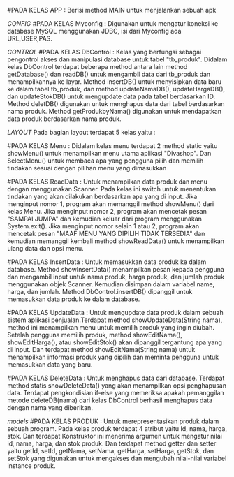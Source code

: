 #PADA KELAS APP : Berisi method MAIN untuk menjalankan sebuah apk

*CONFIG*
#PADA KELAS Myconfig : Digunakan untuk mengatur koneksi ke database MySQL menggunakan JDBC, isi dari Myconfig ada URL,USER,PAS.

*CONTROL*
#PADA KELAS DbControl : Kelas yang berfungsi sebagai pengontrol akses dan manipulasi database untuk tabel "tb_produk". Didalam kelas DbControl terdapat beberapa method antara lain method getDatabase() dan readDB() untuk mengambil data dari tb_produk dan menampilkannya ke layar. Method insertDB() untuk menyisipkan data baru ke dalam tabel tb_produk, dan method updateNamaDB(), updateHargaDB(), dan updateStokDB() untuk mengupdate data pada tabel berdasarkan ID. Method deletDB() digunakan untuk menghapus data dari tabel berdasarkan nama produk. Method getProdukbyNama() digunakan untuk mendapatkan data produk berdasarkan nama produk.

*LAYOUT*
Pada bagian layout terdapat 5 kelas yaitu :

#PADA KELAS Menu : Didalam kelas menu terdapat 2 method static yaitu showMenu() untuk menampilkan menu utama aplikasi "Divashop". Dan SelectMenu() untuk membaca apa yang pengguna pilih dan memilih tindakan sesuai dengan pilihan menu yang dimasukkan

#PADA KELAS ReadData : Untuk menampilkan data produk dan menu dengan menggunakan Scanner. Pada kelas ini switch untuk menentukan tindakan yang akan dilakukan berdasarkan apa yang di input. Jika menginput nomor 1, program akan memanggil method showMenu() dari kelas Menu. Jika menginput nomor 2, program akan mencetak pesan "SAMPAI JUMPA" dan kemudian keluar dari program menggunakan System.exit(). Jika menginput nomor selain 1 atau 2, program akan mencetak pesan "MAAF MENU YANG DIPILIH TIDAK TERSEDIA" dan kemudian memanggil kembali method showReadData() untuk menampilkan ulang data dan opsi menu.

#PADA KELAS InsertData : Untuk memasukkan data produk ke dalam database. Method showInsertData() menampilkan pesan kepada pengguna dan mengambil input untuk nama produk, harga produk, dan jumlah produk menggunakan objek Scanner. Kemudian disimpan dalam variabel name, harga, dan jumlah. Method DbControl.insertDB() dipanggil untuk memasukkan data produk ke dalam database.

#PADA KELAS UpdateData :  Untuk mengupdate data produk dalam sebuah sistem aplikasi penjualan.Terdapat method showUpdateData(String nama), method ini menampilkan menu untuk memilih produk yang ingin diubah. Setelah pengguna memilih produk, method showEditNama(), showEditHarga(), atau showEditStok() akan dipanggil tergantung apa yang di input. Dan terdapat method showEditNama(String nama) untuk menampilkan informasi produk yang dipilih dan meminta pengguna untuk memasukkan data yang baru. 

#PADA KELAS DeleteData : Untuk menghapus data dari database. Terdapat method statis showDeleteData() yang akan menampilkan opsi penghapusan data. Terdapat pengkondisian if-else yang memeriksa apakah pemanggilan metode deleteDB(nama) dari kelas DbControl berhasil menghapus data dengan nama yang diberikan. 

*models*
#PADA KELAS PRODUK :  Untuk merepresentasikan produk dalam sebuah program. Pada kelas produk terdapat 4 atribut yaitu Id, nama, harga, stok. Dan terdapat Konstruktor ini menerima argumen untuk mengatur nilai id, nama, harga, dan stok produk. Dan terdapat method getter dan setter yaitu getId, setId, getNama, setNama, getHarga, setHarga, getStok, dan setStok yang digunakan untuk mengakses dan mengubah nilai-nilai variabel instance produk. 